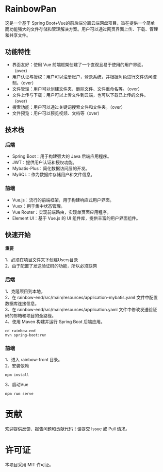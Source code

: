 # RainbowPan
这是一个基于 Spring Boot+Vue的前后端分离云端网盘项目，旨在提供一个简单而功能强大的文件存储和管理解决方案。用户可以通过网页界面上传、下载、管理和共享文件。

## 功能特性
* 界面友好：使用 Vue 前端框架创建了一个直观且易于使用的用户界面。（over）
* 用户认证与授权：用户可以注册账户，登录系统，并根据角色进行文件访问控制。（over）
* 文件管理：用户可以创建文件夹、删除文件、文件重命名等。（over）
* 文件上传与下载：用户可以上传文件到云端，也可以下载已上传的文件。（over）
* 搜索功能：用户可以通过关键词搜索文件和文件夹。（over）
* 文件预览：用户可以预览视频、文档等（over）


## 技术栈
### 后端
* Spring Boot：用于构建强大的 Java 后端应用程序。
* JWT：提供用户认证和授权功能。
* Mybatis-Plus：简化数据访问层的开发。
* MySQL：作为数据库存储用户和文件信息。

### 前端
* Vue.js：流行的前端框架，用于构建响应式用户界面。
* Vuex：用于集中状态管理。
* Vue Router：实现前端路由，实现单页面应用程序。
* Element UI：基于 Vue.js 的 UI 组件库，提供丰富的用户界面组件。

## 快速开始
#### 重要
1、必须在项目文件夹下创建Users目录<br>
2、由于配置了发送验证码的功能，所以必须联网<br>
### 后端
1、克隆项目到本地。<br>
2、在 rainbow-end/src/main/resources/application-mybatis.yaml 文件中配置数据库连接信息。<br>
3、在 rainbow-end/src/main/resources/application.yaml 文件中修改发送验证码的邮箱和项目的全路径。<br>
4、使用 Maven 构建并运行 Spring Boot 后端应用。<br>
````
cd rainbow-end
mvn spring-boot:run
````

### 前端
1、进入 rainbow-front 目录。<br>
2、安装依赖<br>
````
npm install
````
3、启动Vue
````
npm run serve
````
# 贡献
欢迎提供反馈、报告问题和贡献代码！请提交 Issue 或 Pull 请求。

# 许可证
本项目采用 MIT 许可证。





